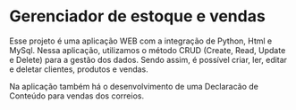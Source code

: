 # Gerenciador de estoque e vendas

Esse projeto é uma aplicação WEB com a integração de Python, Html e MySql.
Nessa aplicação, utilizamos o método CRUD (Create, Read, Update e Delete) para a gestão dos dados. Sendo assim, é possível criar, ler, editar e deletar clientes, produtos e vendas.

Na aplicação também há o desenvolvimento de uma Declaracão de Conteúdo para vendas dos correios.

